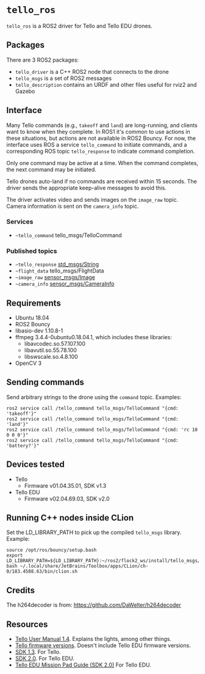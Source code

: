 # `tello_ros`

`tello_ros` is a ROS2 driver for Tello and Tello EDU drones.

## Packages

There are 3 ROS2 packages:
* `tello_driver` is a C++ ROS2 node that connects to the drone
* `tello_msgs` is a set of ROS2 messages
* `tello_description` contains an URDF and other files useful for rviz2 and Gazebo

## Interface

Many Tello commands (e.g., `takeoff` and `land`) are long-running, and clients want to know when they complete.
In ROS1 it's common to use actions in these situations, but actions are not available in ROS2 Bouncy.
For now, the interface uses ROS a service `tello_command` to initiate commands,
and a corresponding ROS topic `tello_response` to indicate command completion.

Only one command may be active at a time.
When the command completes, the next command may be initiated.

Tello drones auto-land if no commands are received within 15 seconds.
The driver sends the appropriate keep-alive messages to avoid this.

The driver activates video and sends images on the `image_raw` topic.
Camera information is sent on the `camera_info` topic.

### Services

* `~tello_command` tello_msgs/TelloCommand

### Published topics

* `~tello_response` [std_msgs/String](http://docs.ros.org/api/std_msgs/html/msg/String.html)
* `~flight_data` tello_msgs/FlightData
* `~image_raw` [sensor_msgs/Image](http://docs.ros.org/api/sensor_msgs/html/msg/Image.html)
* `~camera_info` [sensor_msgs/CameraInfo](http://docs.ros.org/api/sensor_msgs/html/msg/CameraInfo.html)

## Requirements

* Ubuntu 18.04
* ROS2 Bouncy
* libasio-dev 1.10.8-1
* ffmpeg 3.4.4-0ubuntu0.18.04.1, which includes these libraries:
  * libavcodec.so.57.107.100
  * libavutil.so.55.78.100
  * libswscale.so.4.8.100
* OpenCV 3

## Sending commands

Send arbitrary strings to the drone using the `command` topic.
Examples:
~~~~
ros2 service call /tello_command tello_msgs/TelloCommand "{cmd: 'takeoff'}"
ros2 service call /tello_command tello_msgs/TelloCommand "{cmd: 'land'}"
ros2 service call /tello_command tello_msgs/TelloCommand "{cmd: 'rc 10 0 0 0'}"
ros2 service call /tello_command tello_msgs/TelloCommand "{cmd: 'battery?'}"
~~~~

## Devices tested

* Tello
  * Firmware v01.04.35.01, SDK v1.3
* Tello EDU
  * Firmware v02.04.69.03, SDK v2.0

## Running C++ nodes inside CLion

Set the LD_LIBRARY_PATH to pick up the compiled `tello_msgs` library.
Example:
~~~~
source /opt/ros/bouncy/setup.bash
export LD_LIBRARY_PATH=${LD_LIBRARY_PATH}:~/ros2/flock2_ws/install/tello_msgs/lib
bash ~/.local/share/JetBrains/Toolbox/apps/CLion/ch-0/183.4588.63/bin/clion.sh
~~~~

## Credits

The h264decoder is from: https://github.com/DaWelter/h264decoder

## Resources

* [Tello User Manual 1.4](https://dl-cdn.ryzerobotics.com/downloads/Tello/Tello%20User%20Manual%20v1.4.pdf). Explains the lights, among other things.
* [Tello firmware versions](https://dl-cdn.ryzerobotics.com/downloads/Tello/20180816/Tello_Release_Notes_en.pdf). Doesn't include Tello EDU firmware versions.
* [SDK 1.3](https://terra-1-g.djicdn.com/2d4dce68897a46b19fc717f3576b7c6a/Tello%20%E7%BC%96%E7%A8%8B%E7%9B%B8%E5%85%B3/For%20Tello/Tello%20SDK%20Documentation%20EN_1.3_1122.pdf). For Tello.
* [SDK 2.0](https://dl-cdn.ryzerobotics.com/downloads/Tello/Tello%20SDK%202.0%20User%20Guide.pdf). For Tello EDU.
* [Tello EDU Mission Pad Guide (SDK 2.0)](https://dl-cdn.ryzerobotics.com/downloads/Tello/Tello%20Mission%20Pad%20User%20Guide.pdf) For Tello EDU.
